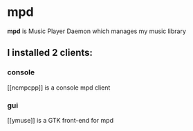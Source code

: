 # mpd
**mpd** is Music Player Daemon which manages my music library

## I installed 2 clients:

### console
[[ncmpcpp]] is a console mpd client


### gui
[[ymuse]] is a GTK front-end for mpd 
